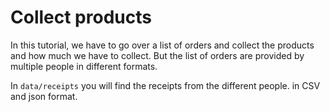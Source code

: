 # Collect products

In this tutorial, we have to go over a list of orders and collect the products and how much we have to collect. But the list of orders are provided by multiple people in different formats. 

In `data/receipts` you will find the receipts from the different people. in CSV and json format.